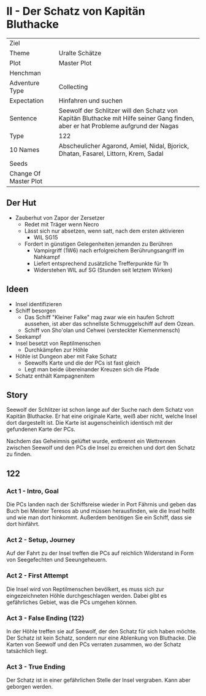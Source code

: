 # II - Der Schatz von Kapitän Bluthacke


| | |
|---|---|
|Ziel| |
|Theme|Uralte Schätze|
|Plot|Master Plot|
|Henchman| |
|Adventure Type|Collecting|
|Expectation|Hinfahren und suchen|
|Sentence| Seewolf der Schlitzer will den Schatz von Kapitän Bluthacke mit Hilfe seiner Gang finden, aber er hat Probleme aufgrund der Nagas|
|Type|122| 
| 10 Names| Abscheulicher Agarond, Amiel, Nidal, Bjorick, Dhatan, Fasarel, Littorn, Krem, Sadal|
|Seeds| |
|Change Of Master Plot| |

## Der Hut
* Zauberhut von Zapor der Zersetzer
  * Redet mit Träger wenn Necro
  * Lässt sich nur absetzen, wenn satt, nach dem ersten aktivieren
    * WIL SG15 
  * Fordert in günstigen Gelegenheiten jemanden zu Berühren
    * Vampirgriff (1W6) nach erfolgreichem Berührungsangriff im Nahkampf
    * Liefert entsprechend zusätzliche Trefferpunkte für 1h
    * Widerstehen WIL auf SG (Stunden seit letztem Wirken)

## Ideen
   
* Insel identifizieren
* Schiff besorgen
  * Das Schiff "Kleiner Falke" mag zwar wie ein haufen Schrott aussehen,
  ist aber das schnellste Schmuggelschiff auf dem Ozean.
  * Schiff von Sho'olan und Cehwei (versteckter Kiemenmensch)
* Seekampf
* Insel besetzt von Reptilmenschen
  * Durchkämpfen zur Höhle
* Höhle ist Dungeon aber mit Fake Schatz
  * Seewolfs Karte und die der PCs ist fast gleich
  * Legt man beide übereinander Kreuzen sich die Pfade
* Schatz enthält Kampagnenitem
  
## Story

Seewolf der Schlitzer ist schon lange auf der Suche nach dem Schatz von
Kapitän Bluthacke. Er hat eine originale Karte, weiß aber nicht, welche
Insel dort dargestellt ist. Die Karte ist augenscheinlich identisch mit
der gefundenen Karte der PCs. 

Nachdem das Geheimnis gelüftet wurde, entbrennt ein Wettrennen zwischen
Seewolf und den PCs die Insel zu erreichen und dort den Schatz zu finden.

## 122
### Act 1 - Intro, Goal
Die PCs landen nach der Schiffsreise wieder in Port Fährnis und geben das
Buch bei Meister Teresos ab und müssen herausfinden, wie die Insel heißt und
wie man dort hinkommt. Außerdem benötigen Sie ein Schiff, dass sie dort
hinfährt. 

### Act 2 - Setup, Journey
Auf der Fahrt zu der Insel treffen die PCs auf reichlich Widerstand in Form
von Seegefechten und Seeungeheuern.

### Act 2 - First Attempt
Die Insel wird von Reptilmenschen bevölkert, es muss sich zur eingezeichneten
Höhle durchgeschlagen werden. Dabei gibt es gefährliches Gebiet, was die PCs
umgehen können.

### Act 3 - False Ending (122)
In der Höhle treffen sie auf Seewolf, der den Schatz für sich haben möchte.
Der Schatz ist kein Schatz, sondern nur eine Ablenkung von Bluthacke.
Die Karten von Seewolf und den PCs verraten zusammen, wo der Schatz tatsächlich
liegt.

### Act 3 - True Ending
Der Schatz ist in einer gefährlichen Stelle der Insel vergraben. Kann aber
geborgen werden.
